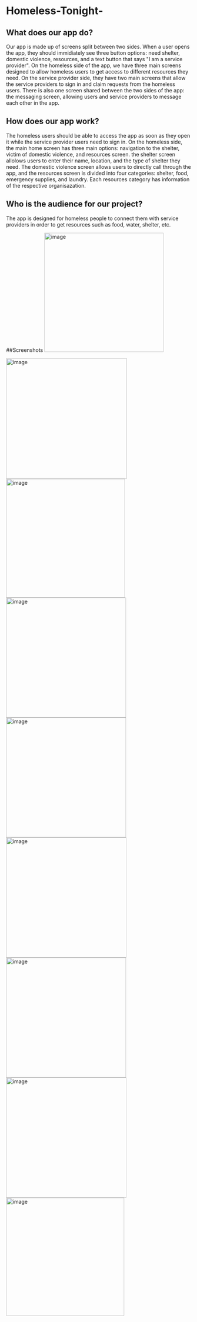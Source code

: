 # Homeless-Tonight-
## What does our app do?

Our app is made up of screens split between two sides. When a user opens the app, they should immidiately see three button options: need shelter, domestic violence, resources, and a text button that says "I am a service provider". On the homeless side of the app, we have three main screens designed to allow homeless users to get access to different resources they need. On the service provider side, they have two main screens that allow the service providers to sign in and claim requests from the homeless users. There is also one screen shared between the two sides of the app: the messaging screen, allowing users and service providers to message each other in the app. 

## How does our app work?

The homeless users should be able to access the app as soon as they open it while the service provider users need to sign in. On the homeless side, the main home screen has three main options: navigation to the shelter, victim of domestic violence, and resources screen. the shelter screen allolows users to enter their name, location, and the type of shelter they need. The domestic violence screen allows users to directly call through the app, and the resources screen is divided into four categories: shelter, food, emergency supplies, and laundry. Each resources category has information of the respective organisazation.


## Who is the audience for our project?

The app is designed for homeless people to connect them with service providers in order to get resources such as food, water, shelter, etc.

##Screenshots
<img width="324" alt="image" src="https://user-images.githubusercontent.com/72021075/207020224-559f9c5d-7bee-4f65-8adc-6a2d95486a22.png">

<img width="328" alt="image" src="https://user-images.githubusercontent.com/72021075/207021456-370a6dfe-46e9-463a-aa9b-6f43174595f6.png">

<img width="323" alt="image" src="https://user-images.githubusercontent.com/72021075/207021630-811de24e-8085-4ef4-83cc-43f2c5d35363.png">

<img width="326" alt="image" src="https://user-images.githubusercontent.com/72021075/207021732-61c063de-c69a-426c-9c1f-933212274a17.png">

<img width="326" alt="image" src="https://user-images.githubusercontent.com/72021075/207021913-49f7d8a4-b5dd-464b-8014-f1f8cc12d376.png">

<img width="327" alt="image" src="https://user-images.githubusercontent.com/72021075/207022231-53d95262-290b-40ad-8f15-f6e0e8eed189.png">

<img width="326" alt="image" src="https://user-images.githubusercontent.com/72021075/207022647-ab9d4a9c-ca64-4d85-8538-2566951d4510.png">

<img width="327" alt="image" src="https://user-images.githubusercontent.com/72021075/207022751-99279744-5d70-40af-b655-28d1d9e62bd1.png">

<img width="321" alt="image" src="https://user-images.githubusercontent.com/72021075/207022840-0d194d78-5efc-4703-961d-79ad226848d6.png">



